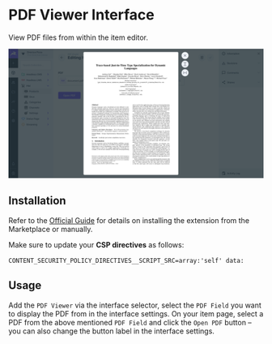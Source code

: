 # PDF Viewer Interface

View PDF files from within the item editor.

![An active overlay that displays a rendered PDF page](https://raw.githubusercontent.com/directus-labs/extensions/main/packages/pdf-viewer-interface/docs/preview.png)

## Installation

Refer to the [Official Guide](https://docs.directus.io/extensions/installing-extensions.html) for details on installing the extension from the Marketplace or manually.

Make sure to update your **CSP directives** as follows:

```env
CONTENT_SECURITY_POLICY_DIRECTIVES__SCRIPT_SRC=array:'self' data:
```

## Usage

Add the `PDF Viewer` via the interface selector, select the `PDF Field` you want to display the PDF from in the interface settings. On your item page, select a PDF from the above mentioned `PDF Field` and click the `Open PDF` button – you can also change the button label in the interface settings.
